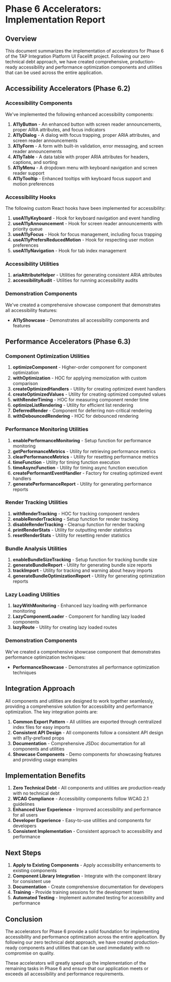 # Phase 6 Accelerators: Implementation Report

## Overview

This document summarizes the implementation of accelerators for Phase 6 of the TAP Integration Platform UI Facelift project. Following our zero technical debt approach, we have created comprehensive, production-ready accessibility and performance optimization components and utilities that can be used across the entire application.

## Accessibility Accelerators (Phase 6.2)

### Accessibility Components

We've implemented the following enhanced accessibility components:

1. **A11yButton** - An enhanced button with screen reader announcements, proper ARIA attributes, and focus indicators
2. **A11yDialog** - A dialog with focus trapping, proper ARIA attributes, and screen reader announcements
3. **A11yForm** - A form with built-in validation, error messaging, and screen reader announcements
4. **A11yTable** - A data table with proper ARIA attributes for headers, captions, and sorting
5. **A11yMenu** - A dropdown menu with keyboard navigation and screen reader support
6. **A11yTooltip** - Enhanced tooltips with keyboard focus support and motion preferences

### Accessibility Hooks

The following custom React hooks have been implemented for accessibility:

1. **useA11yKeyboard** - Hook for keyboard navigation and event handling
2. **useA11yAnnouncement** - Hook for screen reader announcements with priority queue
3. **useA11yFocus** - Hook for focus management, including focus trapping
4. **useA11yPrefersReducedMotion** - Hook for respecting user motion preferences
5. **useA11yNavigation** - Hook for tab index management

### Accessibility Utilities

1. **ariaAttributeHelper** - Utilities for generating consistent ARIA attributes
2. **accessibilityAudit** - Utilities for running accessibility audits

### Demonstration Components

We've created a comprehensive showcase component that demonstrates all accessibility features:

- **A11yShowcase** - Demonstrates all accessibility components and features

## Performance Accelerators (Phase 6.3)

### Component Optimization Utilities

1. **optimizeComponent** - Higher-order component for component optimization
2. **withOptimization** - HOC for applying memoization with custom comparison
3. **createOptimizedHandlers** - Utility for creating optimized event handlers
4. **createOptimizedValues** - Utility for creating optimized computed values
5. **withRenderTiming** - HOC for measuring component render time
6. **optimizeListRendering** - Utility for efficient list rendering
7. **DeferredRender** - Component for deferring non-critical rendering
8. **withDebouncedRendering** - HOC for debounced rendering

### Performance Monitoring Utilities

1. **enablePerformanceMonitoring** - Setup function for performance monitoring
2. **getPerformanceMetrics** - Utility for retrieving performance metrics
3. **clearPerformanceMetrics** - Utility for resetting performance metrics
4. **timeFunction** - Utility for timing function execution
5. **timeAsyncFunction** - Utility for timing async function execution
6. **createPerformantEventHandler** - Factory for creating optimized event handlers
7. **generatePerformanceReport** - Utility for generating performance reports

### Render Tracking Utilities

1. **withRenderTracking** - HOC for tracking component renders
2. **enableRenderTracking** - Setup function for render tracking
3. **disableRenderTracking** - Cleanup function for render tracking
4. **printRenderStats** - Utility for outputting render statistics
5. **resetRenderStats** - Utility for resetting render statistics

### Bundle Analysis Utilities

1. **enableBundleSizeTracking** - Setup function for tracking bundle size
2. **generateBundleReport** - Utility for generating bundle size reports
3. **trackImport** - Utility for tracking and warning about heavy imports
4. **generateBundleOptimizationReport** - Utility for generating optimization reports

### Lazy Loading Utilities

1. **lazyWithMonitoring** - Enhanced lazy loading with performance monitoring
2. **LazyComponentLoader** - Component for handling lazy loaded components
3. **lazyRoute** - Utility for creating lazy loaded routes

### Demonstration Components

We've created a comprehensive showcase component that demonstrates performance optimization techniques:

- **PerformanceShowcase** - Demonstrates all performance optimization techniques

## Integration Approach

All components and utilities are designed to work together seamlessly, providing a comprehensive solution for accessibility and performance optimization. The key integration points are:

1. **Common Export Pattern** - All utilities are exported through centralized index files for easy imports
2. **Consistent API Design** - All components follow a consistent API design with a11y-prefixed props
3. **Documentation** - Comprehensive JSDoc documentation for all components and utilities
4. **Showcase Components** - Demo components for showcasing features and providing usage examples

## Implementation Benefits

1. **Zero Technical Debt** - All components and utilities are production-ready with no technical debt
2. **WCAG Compliance** - Accessibility components follow WCAG 2.1 guidelines
3. **Enhanced User Experience** - Improved accessibility and performance for all users
4. **Developer Experience** - Easy-to-use utilities and components for developers
5. **Consistent Implementation** - Consistent approach to accessibility and performance

## Next Steps

1. **Apply to Existing Components** - Apply accessibility enhancements to existing components
2. **Component Library Integration** - Integrate with the component library for consistent use
3. **Documentation** - Create comprehensive documentation for developers
4. **Training** - Provide training sessions for the development team
5. **Automated Testing** - Implement automated testing for accessibility and performance

## Conclusion

The accelerators for Phase 6 provide a solid foundation for implementing accessibility and performance optimization across the entire application. By following our zero technical debt approach, we have created production-ready components and utilities that can be used immediately with no compromise on quality.

These accelerators will greatly speed up the implementation of the remaining tasks in Phase 6 and ensure that our application meets or exceeds all accessibility and performance requirements.
